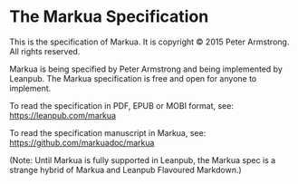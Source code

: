 # The Markua Specification

This is the specification of Markua. It is copyright © 2015 Peter Armstrong. All rights reserved.

Markua is being specified by Peter Armstrong and being implemented by Leanpub. The Markua specification is free and open for anyone to implement.

To read the specification in PDF, EPUB or MOBI format, see:
https://leanpub.com/markua

To read the specification manuscript in Markua, see:
https://github.com/markuadoc/markua

(Note: Until Markua is fully supported in Leanpub, the Markua spec is a strange hybrid of Markua and Leanpub Flavoured Markdown.)